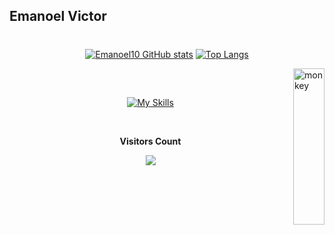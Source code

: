 ## Emanoel Victor 
#

<div align="center">
 
[![Emanoel10 GitHub stats](https://github-readme-stats.vercel.app/api?username=Emanoel10&show_icons=true&theme=nightowl)](https://github.com/Emanoel10)
[![Top Langs](https://github-readme-stats.vercel.app/api/top-langs/?username=Emanoel10&layout=compact&theme=nightowl&hide_border=false&langs_count=7)](https://github.com/Emanoel10)
<!--[![Top Langs](https://github-readme-stats.vercel.app/api/top-langs/?username=Emanoel10&langs_count=7&theme=nightowl)](https://github.com/Emanoel10)-->

</div
 
###  

[<img align="right" alt="monkey" height="250em" width="50em" src="papagaio.gif">](https://github.com/Emanoel10)
</div>

##

<div style="display: inline_block"><br/>

<div align="center"> 
 
[![My Skills](https://skillicons.dev/icons?i=java,php,html,css,bootstrap,figma,ai,ps,ae,blender)](https://github.com/Emanoel10)<!--(https://skillicons.dev)-->

</div>

<div align="center">
<br><p align="center"><b>Visitors Count</b></p>  
<p align="center"><img align="center" src="https://profile-counter.glitch.me/{Emanoel10}/count.svg" /></p> 
<br>
</div>
